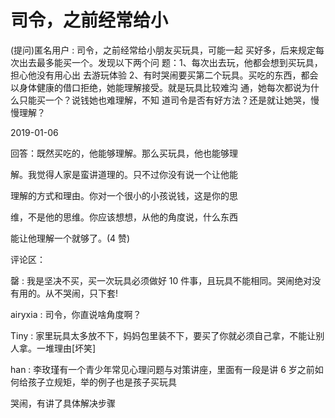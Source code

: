 # 司令，之前经常给小

(提问)匿名用户 : 司令，之前经常给小朋友买玩具，可能一起 买好多，后来规定每次出去最多能买一个。发现以下两个问 题：1、每次出去玩，他都会想到买玩具，担心他没有用心出 去游玩体验 2、有时哭闹要买第二个玩具。买吃的东西，都会 以身体健康的借口拒绝，她能理解接受。就是玩具比较难沟 通，她每次都说为什么只能买一个？说钱她也难理解，不知 道司令是否有好方法？还是就让她哭，慢慢理解？

2019-01-06

回答：既然买吃的，他能够理解。那么买玩具，他也能够理

解。我觉得人家是蛮讲道理的。只不过你没有说一个让他能

理解的方式和理由。你对一个很小的小孩说钱，这是你的思

维，不是他的思维。你应该想想，从他的角度说，什么东西

能让他理解一个就够了。(4 赞)

评论区：

罄 : 我是坚决不买，买一次玩具必须做好 10 件事，且玩具不能相同。哭闹绝对没有用的。从不哭闹，只下套!

airyxia : 司令，你直说啥角度啊？

Tiny : 家里玩具太多放不下，妈妈包里装不下，要买了你就必须自己拿，不能让别人拿。一堆理由[坏笑]

han : 李玫瑾有一个青少年常见心理问题与对策讲座，里面有一段是讲 6 岁之前如何给孩子立规矩，举的例子也是孩子买玩具

哭闹，有讲了具体解决步骤
